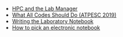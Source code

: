 <!-- lab-notebooks -->
  * [HPC and the Lab Manager](https://bssw.io/blog_posts/hpc-and-the-lab-manager)
  * [What All Codes Should Do (ATPESC 2019)](https://www.youtube.com/watch?v=EaMCBLY1JPo&list=PLGj2a3KTwhRYIJydH7OSAOET4sz3gwmIC&index=4)
  * [Writing the Laboratory Notebook](https://files.eric.ed.gov/fulltext/ED344734.pdf)
  * [How to pick an electronic notebook](https://www.nature.com/articles/d41586-018-05895-3)
